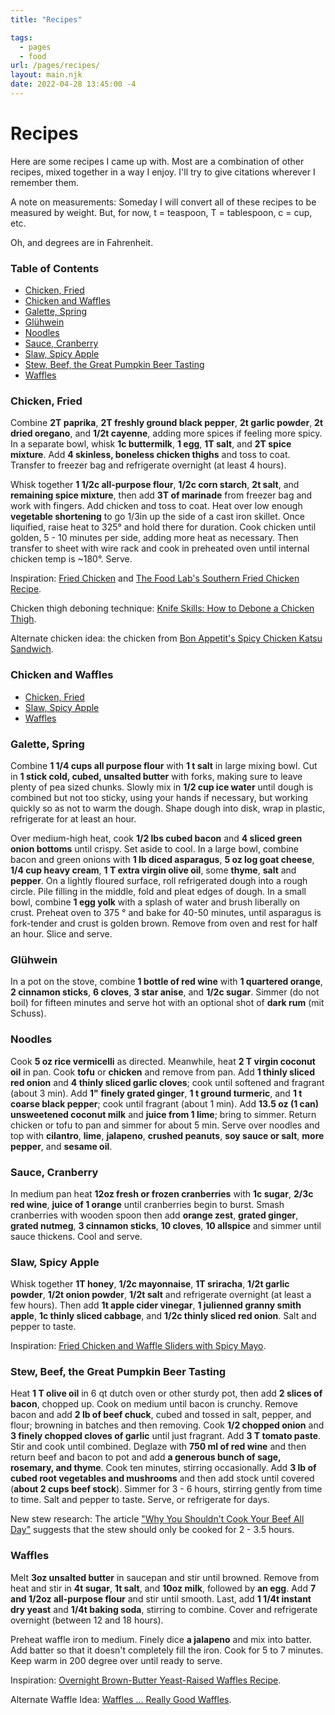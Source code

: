 ```yaml
---
title: "Recipes"

tags:
  - pages
  - food
url: /pages/recipes/
layout: main.njk
date: 2022-04-28 13:45:00 -4
---
```


# Recipes

Here are some recipes I came up with. Most are a combination of other recipes, mixed together in a way I enjoy. I'll try to give citations wherever I remember them.

A note on measurements: Someday I will convert all of these recipes to be measured by weight. But, for now, t = teaspoon, T = tablespoon, c = cup, etc.

Oh, and degrees are in Fahrenheit.

<section>

### Table of Contents

- <a href="#fried-chicken">Chicken, Fried</a>
- <a href="#chicken-and-waffles">Chicken and Waffles</a>
- <a href="#spring-galette">Galette, Spring</a>
- <a href="#gluhwein">Glühwein</a>
- <a href="#noodles">Noodles</a>
- <a href="#cranberry-sauce">Sauce, Cranberry</a>
- <a href="#spicy-apple-slaw">Slaw, Spicy Apple</a>
- <a href="#beef-stew">Stew, Beef, the Great Pumpkin Beer Tasting</a>
- <a href="#waffles">Waffles</a>

</section>

<section>

<h3 id="fried-chicken">Chicken, Fried</h3>

Combine **2T paprika**, **2T freshly ground black pepper**, **2t garlic powder**, **2t dried oregano**, and **1/2t cayenne**, adding more spices if feeling more spicy. In a separate bowl, whisk **1c buttermilk**, **1 egg**, **1T salt**, and **2T spice mixture**. Add **4 skinless, boneless chicken thighs** and toss to coat. Transfer to freezer bag and refrigerate overnight (at least 4 hours).

Whisk together **1 1/2c all-purpose flour**, **1/2c corn starch**, **2t salt**, and **remaining spice mixture**, then add **3T of marinade** from freezer bag and work with fingers. Add chicken and toss to coat. Heat over low enough **vegetable shortening** to go 1/3in up the side of a cast iron skillet. Once liquified, raise heat to 325° and hold there for duration. Cook chicken until golden, 5 - 10 minutes per side, adding more heat as necessary. Then transfer to sheet with wire rack and cook in preheated oven until internal chicken temp is ~180°. Serve.

<footer>

Inspiration: [Fried Chicken](http://www.foodnetwork.com/recipes/alton-brown/fried-chicken-recipe-1939165) and [The Food Lab's Southern Fried Chicken Recipe](http://www.seriouseats.com/recipes/2015/07/the-food-lab-southern-fried-chicken-recipe.html).

Chicken thigh deboning technique: [Knife Skills: How to Debone a Chicken Thigh](http://www.seriouseats.com/2014/04/knife-skills-how-to-debone-a-chicken-thigh.html).

Alternate chicken idea: the chicken from [Bon Appetit's Spicy Chicken Katsu Sandwich](https://www.bonappetit.com/recipe/spicy-chicken-katsu-sandwiches).

</footer>

</section>

<section>

<h3 id="chicken-and-waffles">Chicken and Waffles</h3>

- <a href="#fried-chicken">Chicken, Fried</a>
- <a href="#spicy-apple-slaw">Slaw, Spicy Apple</a>
- <a href="#waffles">Waffles</a>

</section>

<section>

<h3 id="spring-galette">Galette, Spring</h3>

Combine **1 1/4 cups all purpose flour** with **1 t salt** in large mixing bowl. Cut in **1 stick cold, cubed, unsalted butter** with forks, making sure to leave plenty of pea sized chunks. Slowly mix in **1/2 cup ice water** until dough is combined but not too sticky, using your hands if necessary, but working quickly so as not to warm the dough. Shape dough into disk, wrap in plastic, refrigerate for at least an hour.

Over medium-high heat, cook **1/2 lbs cubed bacon** and **4 sliced green onion bottoms** until crispy. Set aside to cool. In a large bowl, combine bacon and green onions with **1 lb diced asparagus**, **5 oz log goat cheese**, **1/4 cup heavy cream**, **1 T extra virgin olive oil**, some **thyme**, **salt** and **pepper**. On a lightly floured surface, roll refrigerated dough into a rough circle. Pile filling in the middle, fold and pleat edges of dough. In a small bowl, combine **1 egg yolk** with a splash of water and brush liberally on crust. Preheat oven to 375 ° and bake for 40-50 minutes, until asparagus is fork-tender and crust is golden brown. Remove from oven and rest for half an hour. Slice and serve.

</section>

<section>

<h3 id="gluhwein">Glühwein</h3>

In a pot on the stove, combine **1 bottle of red wine** with **1 quartered orange**, **2 cinnamon sticks**, **6 cloves**, **3 star anise**, and **1/2c sugar**. Simmer (do not boil) for fifteen minutes and serve hot with an optional shot of **dark rum** (mit Schuss).

</section>

<section>

<h3 id="noodles">Noodles</h3>

Cook **5 oz rice vermicelli** as directed. Meanwhile, heat **2 T virgin coconut oil** in pan. Cook **tofu** or **chicken** and remove from pan. Add **1 thinly sliced red onion** and **4 thinly sliced garlic cloves**; cook until softened and fragrant (about 3 min). Add **1" finely grated ginger**, **1 t ground turmeric**, and **1 t coarse black pepper**; cook until fragrant (about 1 min). Add **13.5 oz (1 can) unsweetened coconut milk** and **juice from 1 lime**; bring to simmer. Return chicken or tofu to pan and simmer for about 5 min. Serve over noodles and top with **cilantro**, **lime**, **jalapeno**, **crushed peanuts**, **soy sauce or salt**, **more pepper**, and **sesame oil**.

</section>

<section>

<h3 id="cranberry-sauce">Sauce, Cranberry</h3>

In medium pan heat **12oz fresh or frozen cranberries** with **1c sugar**, **2/3c red wine**, **juice of 1 orange** until cranberries begin to burst. Smash cranberries with wooden spoon then add **orange zest**, **grated ginger**, **grated nutmeg**, **3 cinnamon sticks**, **10 cloves**, **10 allspice** and simmer until sauce thickens. Cool and serve.

</section>

<section>

<h3 id="spicy-apple-slaw">Slaw, Spicy Apple</h3>

Whisk together **1T honey**, **1/2c mayonnaise**, **1T sriracha**, **1/2t garlic powder**, **1/2t onion powder**, **1/2t salt** and refrigerate overnight (at least a few hours). Then add **1t apple cider vinegar**, **1 julienned granny smith apple**, **1c thinly sliced cabbage**, and **1/2c thinly sliced red onion**. Salt and pepper to taste.

<footer>

Inspiration: [Fried Chicken and Waffle Sliders with Spicy Mayo](http://www.foodnetwork.com/recipes/guy-fieri/fried-chicken-and-waffle-sliders-with-spicy-mayo-2307945).

</footer>

</section>

<section>

<h3 id="beef-stew">Stew, Beef, the Great Pumpkin Beer Tasting</h3>

Heat **1 T olive oil** in 6 qt dutch oven or other sturdy pot, then add **2 slices of bacon**, chopped up. Cook on medium until bacon is crunchy. Remove bacon and add **2 lb of beef chuck**, cubed and tossed in salt, pepper, and flour; browning in batches and then removing. Cook **1/2 chopped onion** and **3 finely chopped cloves of garlic** until just fragrant. Add **3 T tomato paste**. Stir and cook until combined. Deglaze with **750 ml of red wine** and then return beef and bacon to pot and add **a generous bunch of sage, rosemary, and thyme**. Cook ten minutes, stirring occasionally. Add **3 lb of cubed root vegetables and mushrooms** and then add stock until covered (**about 2 cups beef stock**). Simmer for 3 - 6 hours, stirring gently from time to time. Salt and pepper to taste. Serve, or refrigerate for days.

<footer>

New stew research: The article ["Why You Shouldn't Cook Your Beef All Day"](http://www.seriouseats.com/2016/02/science-of-stew-why-long-cooking-is-bad-idea-overcook-beef.html) suggests that the stew should only be cooked for 2 - 3.5 hours.

</footer>

</section>

<section>

<h3 id="waffles">Waffles</h3>

Melt **3oz unsalted butter** in saucepan and stir until browned. Remove from heat and stir in **4t sugar**, **1t salt**, and **10oz milk**, followed by **an egg**. Add **7 and 1/2oz all-purpose flour** and stir until smooth. Last, add **1 1/4t instant dry yeast** and **1/4t baking soda**, stirring to combine. Cover and refrigerate overnight (between 12 and 18 hours).

Preheat waffle iron to medium. Finely dice **a jalapeno** and mix into batter. Add batter so that it doesn't completely fill the iron. Cook for 5 to 7 minutes. Keep warm in 200 degree over until ready to serve.

<footer>

Inspiration: [Overnight Brown-Butter Yeast-Raised Waffles Recipe](http://www.seriouseats.com/recipes/2016/04/brown-butter-yeast-raised-waffles-recipe.html).

Alternate Waffle Idea: [Waffles … Really Good Waffles](https://altonbrown.com/waffle-recipe/).

</footer>

</section>
